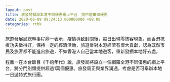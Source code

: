 ```yaml
---
layout: post
title: 旅發局擬設本港不同優惠網上平台　提供逾萬個優惠
date: 2020-06-09 09:24:13.000000000 +08:00
categories: rthk
---
```


旅遊發展局總幹事程鼎一表示，疫情導致封關後，每日出現零旅客現象，而香港抗疫功夫做得好，保持一定的經濟活動，旅遊業對本港經濟有很大貢獻，認為既然市民及旅客都不能進出旅遊，不如香港人自己當本地遊客，重新發掘本地好去處。

程鼎一在本台節目《千禧年代》說，旅發局將設立一個網羅全港不同優惠的網上平台，將分門別類提供超過1萬個優惠。旅發局正與業界溝通，考慮是否可舉辦本地一日遊特式旅行團。

